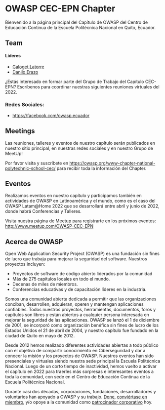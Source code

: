 # OWASP CEC-EPN Chapter

Bienvenido a la página principal del Capítulo de OWASP del Centro de Educación Continua de la Escuela Politécnica Nacional en Quito, Ecuador.

## Team

#### Líderes
- [Galoget Latorre](mailto:galoget.latorre@owasp.org)
- [Danilo Erazo](mailto:danilo.erazo@owasp.org)

¿Estás interesado en formar parte del Grupo de Trabajo del Capítulo CEC-EPN?
Escríbenos para coordinar nuestras siguientes reuniones virtuales del 2022.

### Redes Sociales:
- <https://facebook.com/owasp.ecuador>

## Meetings

Las reuniones, talleres y eventos de nuestro capítulo serán publicados en nuestro sitio principal, en nuestras redes sociales y en nuestro Grupo de MeetUp\!

Por favor visita y suscríbete en <https://owasp.org/www-chapter-national-polytechnic-school-cec/> para recibir toda la información del Chapter.

## Eventos

Realizamos eventos en nuestro capítulo y participamos también en actividades de OWASP en Latinoamérica y el mundo, como es el caso del OWASP Latam@Home 2022 que se desarrollará entre abril y junio de 2022, donde habrá Conferencias y Talleres.

Visita nuestra página de Meetup para registrarte en los próximos eventos:
<http://www.meetup.com/OWASP-CEC-EPN>

## Acerca de OWASP

Open Web Application Security Project (OWASP) es una fundación sin fines de lucro que trabaja para mejorar la seguridad del software. Nuestros proyectos incluyen:

- Proyectos de software de código abierto liderados por la comunidad
- Más de 275 capítulos locales en todo el mundo.
- Decenas de miles de miembros.
- Conferencias educativas y de capacitación líderes en la industria.

Somos una comunidad abierta dedicada a permitir que las organizaciones conciban, desarrollen, adquieran, operen y mantengan aplicaciones confiables. Todos nuestros proyectos, herramientas, documentos, foros y capítulos son libres y están abiertos a cualquier persona interesada en mejorar la seguridad de las aplicaciones. OWASP se lanzó el 1 de diciembre de 2001, se incorporó como organización benéfica sin fines de lucro de los Estados Unidos el 21 de abril de 2004, y nuestro capítulo fue fundado en la ciudad de Quito en mayo de 2012.

Desde 2012 hemos realizado diferentes actividades abiertas a todo público con el objetivo de compartir conocimiento en Ciberseguridad y dar a conocer la misión y los proyectos de OWASP. Nuestros eventos han sido presenciales y virtuales siendo nuestra sede principal la Escuela Politécnica Nacional. Luego de un corto tiempo de inactividad, hemos vuelto a activar el capítulo en 2022 para traerles más sorpresas e interesantes eventos a toda la comunidad, con sede en el Centro de Educación Continua de la Escuela Politécnica Nacional.

Durante casi dos décadas, corporaciones, fundaciones, desarrolladores y voluntarios han apoyado a OWASP y su trabajo. [Done](/donate), [conviértase en miembro](/membership), y/o opoye a la comunidad como [patrocinador corporativo](/supporters/) hoy.